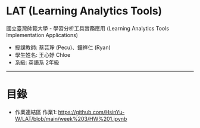 LAT (Learning Analytics Tools)
======
國立臺灣師範大學 - 學習分析工具實務應用 (Learning Analytics Tools Implementation Applications)
- 授課教師: 蔡芸琤 (Pecu)、鐘祥仁 (Ryan)
- 學生姓名: 王心妤 Chloe
- 系級: 英語系 2年級
----------
目錄
====
* 作業連結區
作業1: https://github.com/HsinYu-W/LAT/blob/main/week%203/HW%201.ipynb

